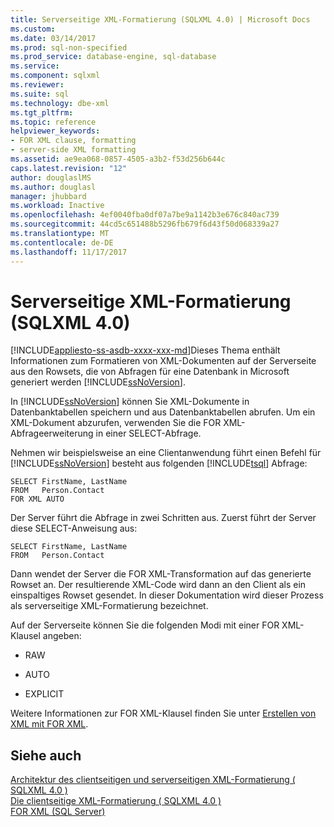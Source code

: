 ```yaml
---
title: Serverseitige XML-Formatierung (SQLXML 4.0) | Microsoft Docs
ms.custom: 
ms.date: 03/14/2017
ms.prod: sql-non-specified
ms.prod_service: database-engine, sql-database
ms.service: 
ms.component: sqlxml
ms.reviewer: 
ms.suite: sql
ms.technology: dbe-xml
ms.tgt_pltfrm: 
ms.topic: reference
helpviewer_keywords:
- FOR XML clause, formatting
- server-side XML formatting
ms.assetid: ae9ea068-0857-4505-a3b2-f53d256b644c
caps.latest.revision: "12"
author: douglaslMS
ms.author: douglasl
manager: jhubbard
ms.workload: Inactive
ms.openlocfilehash: 4ef0040fba0df07a7be9a1142b3e676c840ac739
ms.sourcegitcommit: 44cd5c651488b5296fb679f6d43f50d068339a27
ms.translationtype: MT
ms.contentlocale: de-DE
ms.lasthandoff: 11/17/2017
---
```

# <a name="server-side-xml-formatting-sqlxml-40"></a>Serverseitige XML-Formatierung (SQLXML 4.0)
[!INCLUDE[appliesto-ss-asdb-xxxx-xxx-md](../../../includes/appliesto-ss-asdb-xxxx-xxx-md.md)]Dieses Thema enthält Informationen zum Formatieren von XML-Dokumenten auf der Serverseite aus den Rowsets, die von Abfragen für eine Datenbank in Microsoft generiert werden [!INCLUDE[ssNoVersion](../../../includes/ssnoversion-md.md)].  
  
 In [!INCLUDE[ssNoVersion](../../../includes/ssnoversion-md.md)] können Sie XML-Dokumente in Datenbanktabellen speichern und aus Datenbanktabellen abrufen. Um ein XML-Dokument abzurufen, verwenden Sie die FOR XML-Abfrageerweiterung in einer SELECT-Abfrage.  
  
 Nehmen wir beispielsweise an eine Clientanwendung führt einen Befehl für [!INCLUDE[ssNoVersion](../../../includes/ssnoversion-md.md)] besteht aus folgenden [!INCLUDE[tsql](../../../includes/tsql-md.md)] Abfrage:  
  
```  
SELECT FirstName, LastName  
FROM   Person.Contact  
FOR XML AUTO  
```  
  
 Der Server führt die Abfrage in zwei Schritten aus. Zuerst führt der Server diese SELECT-Anweisung aus:  
  
```  
SELECT FirstName, LastName  
FROM   Person.Contact  
```  
  
 Dann wendet der Server die FOR XML-Transformation auf das generierte Rowset an. Der resultierende XML-Code wird dann an den Client als ein einspaltiges Rowset gesendet. In dieser Dokumentation wird dieser Prozess als serverseitige XML-Formatierung bezeichnet.  
  
 Auf der Serverseite können Sie die folgenden Modi mit einer FOR XML-Klausel angeben:  
  
-   RAW  
  
-   AUTO  
  
-   EXPLICIT  
  
 Weitere Informationen zur FOR XML-Klausel finden Sie unter [Erstellen von XML mit FOR XML](../../../relational-databases/xml/for-xml-sql-server.md).  
  
## <a name="see-also"></a>Siehe auch  
 [Architektur des clientseitigen und serverseitigen XML-Formatierung &#40; SQLXML 4.0 &#41;](../../../relational-databases/sqlxml/formatting/architecture-of-client-side-and-server-side-xml-formatting-sqlxml-4-0.md)   
 [Die clientseitige XML-Formatierung &#40; SQLXML 4.0 &#41;](../../../relational-databases/sqlxml/formatting/client-side-xml-formatting-sqlxml-4-0.md)   
 [FOR XML &#40;SQL Server&#41;](../../../relational-databases/xml/for-xml-sql-server.md)  
  
  
